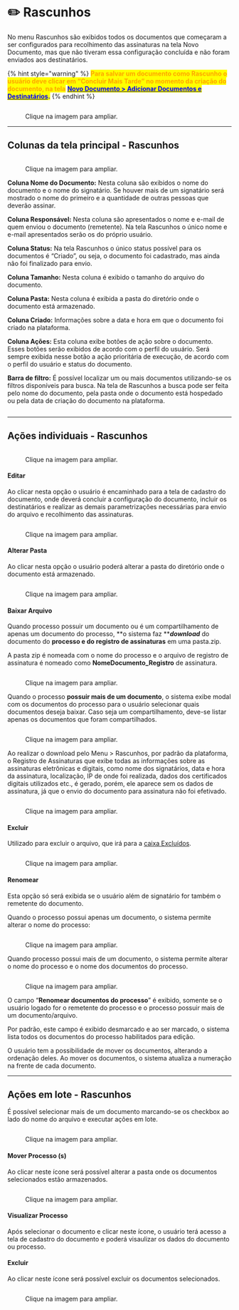 # ✏️ Rascunhos

No menu Rascunhos são exibidos todos os documentos que começaram a ser configurados para recolhimento das assinaturas na tela Novo Documento, mas que não tiveram essa configuração concluída e não foram enviados aos destinatários.

{% hint style="warning" %}
<mark style="color:orange;">**Para salvar um documento como Rascunho o usuário deve clicar em “Concluir Mais Tarde” no momento da criação do documento, na tela**</mark> [<mark style="color:blue;">**Novo Documento > Adicionar Documentos e Destinatários**</mark>](../menu-superior/novo-documento.md#a.-adicionar-documentos)<mark style="color:blue;">**.**</mark>
{% endhint %}

<figure><img src="../.gitbook/assets/rascunhos1.png" alt=""><figcaption><p>Clique na imagem para ampliar.</p></figcaption></figure>

***

## Colunas da tela principal - Rascunhos

<figure><img src="../.gitbook/assets/rascunhos02.png" alt=""><figcaption><p>Clique na imagem para ampliar.</p></figcaption></figure>

**Coluna Nome do Documento:** Nesta coluna são exibidos o nome do documento e o nome do signatário. Se houver mais de um signatário será mostrado o nome do primeiro e a quantidade de outras pessoas que deverão assinar.&#x20;

**Coluna Responsável:** Nesta coluna são apresentados o nome e e-mail de quem enviou o documento (remetente). Na tela Rascunhos o único nome e e-mail apresentados serão os do próprio usuário.&#x20;

**Coluna Status:** Na tela Rascunhos o único status possível para os documentos é “Criado”, ou seja, o documento foi cadastrado, mas ainda não foi finalizado para envio.&#x20;

**Coluna Tamanho:** Nesta coluna é exibido o tamanho do arquivo do documento.  &#x20;

**Coluna Pasta:** Nesta coluna é exibida a pasta do diretório onde o documento está armazenado.&#x20;

**Coluna Criado:** Informações sobre a data e hora em que o documento foi criado na plataforma. &#x20;

**Coluna Ações:** Esta coluna exibe botões de ação sobre o documento. Esses botões serão exibidos de acordo com o perfil do usuário. Será sempre exibida nesse botão a ação prioritária de execução, de acordo com o perfil do usuário e status do documento.&#x20;

**Barra de filtro:** É possível localizar um ou mais documentos utilizando-se os filtros disponíveis para busca. Na tela de Rascunhos a busca pode ser feita pelo nome do documento, pela pasta onde o documento está hospedado ou pela data de criação do documento na plataforma.

<figure><img src="../.gitbook/assets/rascunhos03.png" alt=""><figcaption></figcaption></figure>

***

## Ações individuais - Rascunhos

<figure><img src="../.gitbook/assets/rascunhos05.png" alt=""><figcaption><p>Clique na imagem para ampliar.</p></figcaption></figure>

#### **Editar**

Ao clicar nesta opção o usuário é encaminhado para a tela de cadastro do documento, onde deverá concluir a configuração do documento, incluir os destinatários e realizar as demais parametrizações necessárias para envio do arquivo e recolhimento das assinaturas.  &#x20;

<figure><img src="../.gitbook/assets/rascunhos06.png" alt=""><figcaption><p>Clique na imagem para ampliar.</p></figcaption></figure>

#### **Alterar Pasta**

Ao clicar nesta opção o usuário poderá alterar a pasta do diretório onde o documento está armazenado. &#x20;

<figure><img src="../.gitbook/assets/caixa_entrada05.png" alt=""><figcaption><p>Clique na imagem para ampliar.</p></figcaption></figure>

#### **Baixar Arquivo**

Quando processo possuir um documento ou é um compartilhamento de apenas um documento do processo, **o sistema faz **_**download**_ do documento do **processo e do registro de assinaturas** em uma pasta.zip.

A pasta zip é nomeada com o nome do processo e o arquivo de registro de assinatura é nomeado como **NomeDocumento\_Registro** de assinatura.

<figure><img src="../.gitbook/assets/image (77).png" alt=""><figcaption><p>Clique na imagem para ampliar.</p></figcaption></figure>

Quando o processo **possuir mais de um documento**, o sistema exibe modal com os documentos do processo para o usuário selecionar quais documentos deseja baixar. Caso seja um compartilhamento, deve-se listar apenas os documentos que foram compartilhados.

<figure><img src="../.gitbook/assets/image (78).png" alt=""><figcaption><p>Clique na imagem para ampliar.</p></figcaption></figure>

Ao realizar o download pelo Menu > Rascunhos, por padrão da plataforma, o Registro de Assinaturas que exibe todas as informações sobre as assinaturas eletrônicas e digitais, como nome dos signatários, data e hora da assinatura, localização, IP de onde foi realizada, dados dos certificados digitais utilizados etc., é gerado, porém, ele aparece sem os dados de assinatura, já que o envio do documento para assinatura não foi efetivado.

<figure><img src="../.gitbook/assets/image (69).png" alt=""><figcaption><p>Clique na imagem para ampliar.</p></figcaption></figure>

#### **Excluir**

Utilizado para excluir o arquivo, que irá para a [caixa Excluídos](excluidos.md).&#x20;

<figure><img src="../.gitbook/assets/caixa_entrada15.png" alt=""><figcaption><p>Clique na imagem para ampliar.</p></figcaption></figure>

#### **Renomear**

Esta opção só será exibida se o usuário além de signatário for também o remetente do documento.&#x20;

Quando o processo possui apenas um documento, o sistema permite alterar o nome do processo:

<figure><img src="../.gitbook/assets/image (70).png" alt=""><figcaption><p>Clique na imagem para ampliar.</p></figcaption></figure>

Quando processo possui mais de um documento, o sistema permite alterar o nome do processo e o nome dos documentos do processo.

<figure><img src="../.gitbook/assets/image (71).png" alt=""><figcaption><p>Clique na imagem para ampliar.</p></figcaption></figure>

O campo “**Renomear documentos do processo**” é exibido, somente se o usuário logado for o remetente do processo e o processo possuir mais de um documento/arquivo.

Por padrão, este campo é exibido desmarcado e ao ser marcado, o sistema lista todos os documentos do processo habilitados para edição.

O usuário tem a possibilidade de mover os documentos, alterando a ordenação deles. Ao mover os documentos, o sistema atualiza a numeração na frente de cada documento.

***

## Ações em lote - Rascunhos

É possível selecionar mais de um documento marcando-se os checkbox ao lado do nome do arquivo e executar ações em lote.

<figure><img src="../.gitbook/assets/rascunhos04.png" alt=""><figcaption><p>Clique na imagem para ampliar.</p></figcaption></figure>

#### **Mover Processo (s)**

Ao clicar neste ícone será possível alterar a pasta onde os documentos selecionados estão armazenados. &#x20;

<figure><img src="../.gitbook/assets/caixa_entrada05.png" alt=""><figcaption><p>Clique na imagem para ampliar.</p></figcaption></figure>

#### **Visualizar Processo**

Após selecionar o documento e clicar neste ícone, o usuário terá acesso a tela de cadastro do documento e poderá visaulizar os dados do documento ou processo.

#### **Excluir**

Ao clicar neste ícone será possível excluir os documentos selecionados. &#x20;

<figure><img src="../.gitbook/assets/caixa_entrada08.png" alt=""><figcaption><p>Clique na imagem para ampliar.</p></figcaption></figure>
